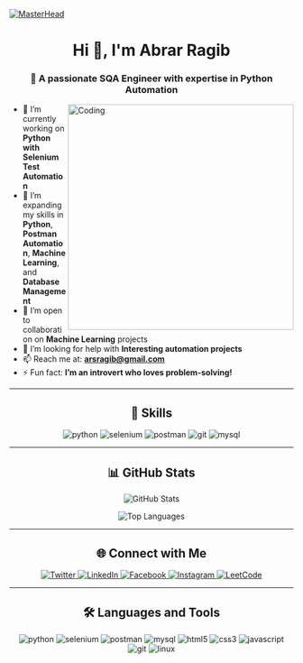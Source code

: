 <!-- Add an Animated MasterHead -->
[![MasterHead](https://media.giphy.com/media/l0HlWwk1XWTJCXHag/giphy.gif)](https://github.com/AbrarRagib)

<h1 align="center">Hi 👋, I'm Abrar Ragib</h1>
<h3 align="center">🚀 A passionate SQA Engineer with expertise in Python Automation</h3>

<!-- Include a small personal GIF or image -->
<img align="right" alt="Coding" width="400" src="https://camo.githubusercontent.com/2366b34bb903c09617990fb5fff4622f3e941349e846ddb7e73df872a9d21233/68747470733a2f2f63646e2e6472696262626c652e636f6d2f75736572732f3733303730332f73637265656e73686f74732f363538313234332f6176656e746f2e676966">

<!-- Introduction & Skills -->
- 🔭 I’m currently working on **Python with Selenium Test Automation**  
- 🌱 I’m expanding my skills in **Python**, **Postman Automation**, **Machine Learning**, and **Database Management**  
- 👯 I’m open to collaboration on **Machine Learning** projects  
- 🤝 I’m looking for help with **Interesting automation projects**  
- 📫 Reach me at: **arsragib@gmail.com**  
- ⚡ Fun fact: **I’m an introvert who loves problem-solving!**

---

<h2 align="center">🚀 Skills</h2>
<p align="center">
  <img src="https://img.shields.io/badge/Python-%233776AB.svg?style=for-the-badge&logo=python&logoColor=white" alt="python"/>
  <img src="https://img.shields.io/badge/Selenium-%2340a13e.svg?style=for-the-badge&logo=selenium&logoColor=white" alt="selenium"/>
  <img src="https://img.shields.io/badge/Postman-FF6C37.svg?style=for-the-badge&logo=postman&logoColor=white" alt="postman"/>
  <img src="https://img.shields.io/badge/Git-%23F05033.svg?style=for-the-badge&logo=git&logoColor=white" alt="git"/>
  <img src="https://img.shields.io/badge/MySQL-%2300f.svg?style=for-the-badge&logo=mysql&logoColor=white" alt="mysql"/>
</p>

---

<!-- Add GitHub Stats -->
<h2 align="center">📊 GitHub Stats</h2>
<p align="center">
  <img src="https://github-readme-stats.vercel.app/api?username=AbrarRagib&show_icons=true&theme=radical" alt="GitHub Stats" />
</p>

<p align="center">
  <img src="https://github-readme-stats.vercel.app/api/top-langs/?username=AbrarRagib&layout=compact&theme=radical" alt="Top Languages" />
</p>

---

<!-- Social Links -->
<h2 align="center">🌐 Connect with Me</h2>
<p align="center">
  <a href="https://twitter.com/arsragib" target="blank">
    <img src="https://img.shields.io/badge/Twitter-%231DA1F2.svg?style=for-the-badge&logo=twitter&logoColor=white" alt="Twitter" />
  </a>
  <a href="https://linkedin.com/in/abrar-ragib" target="blank">
    <img src="https://img.shields.io/badge/LinkedIn-%230077B5.svg?style=for-the-badge&logo=linkedin&logoColor=white" alt="LinkedIn" />
  </a>
  <a href="https://fb.com/arsragib" target="blank">
    <img src="https://img.shields.io/badge/Facebook-%231877F2.svg?style=for-the-badge&logo=facebook&logoColor=white" alt="Facebook" />
  </a>
  <a href="https://instagram.com/arsragib" target="blank">
    <img src="https://img.shields.io/badge/Instagram-%23E4405F.svg?style=for-the-badge&logo=instagram&logoColor=white" alt="Instagram" />
  </a>
  <a href="https://www.leetcode.com/abrarragib" target="blank">
    <img src="https://img.shields.io/badge/LeetCode-%23FFA116.svg?style=for-the-badge&logo=leetcode&logoColor=white" alt="LeetCode" />
  </a>
</p>

---

<h2 align="center">🛠️ Languages and Tools</h2>
<p align="center">
  <img src="https://img.shields.io/badge/Python-%233776AB.svg?style=for-the-badge&logo=python&logoColor=white" alt="python"/>
  <img src="https://img.shields.io/badge/Selenium-%2340a13e.svg?style=for-the-badge&logo=selenium&logoColor=white" alt="selenium"/>
  <img src="https://img.shields.io/badge/Postman-FF6C37.svg?style=for-the-badge&logo=postman&logoColor=white" alt="postman"/>
  <img src="https://img.shields.io/badge/MySQL-%2300f.svg?style=for-the-badge&logo=mysql&logoColor=white" alt="mysql"/>
  <img src="https://img.shields.io/badge/HTML5-%23E34F26.svg?style=for-the-badge&logo=html5&logoColor=white" alt="html5"/>
  <img src="https://img.shields.io/badge/CSS3-%231572B6.svg?style=for-the-badge&logo=css3&logoColor=white" alt="css3"/>
  <img src="https://img.shields.io/badge/JavaScript-%23F7DF1E.svg?style=for-the-badge&logo=javascript&logoColor=black" alt="javascript"/>
  <img src="https://img.shields.io/badge/Git-%23F05033.svg?style=for-the-badge&logo=git&logoColor=white" alt="git"/>
  <img src="https://img.shields.io/badge/Linux-%23FCC624.svg?style=for-the-badge&logo=linux&logoColor=black" alt="linux"/>
</p>
